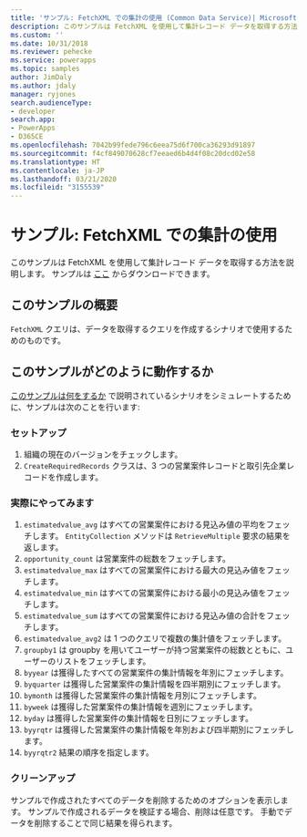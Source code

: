 ```yaml
---
title: 'サンプル: FetchXML での集計の使用 (Common Data Service)| Microsoft Docs'
description: このサンプルは FetchXML を使用して集計レコード データを取得する方法を説明します。
ms.custom: ''
ms.date: 10/31/2018
ms.reviewer: pehecke
ms.service: powerapps
ms.topic: samples
author: JimDaly
ms.author: jdaly
manager: ryjones
search.audienceType:
- developer
search.app:
- PowerApps
- D365CE
ms.openlocfilehash: 7042b99fede796c6eea75d6f700ca36293d91897
ms.sourcegitcommit: f4cf849070628cf7eeaed6b4d4f08c20dcd02e58
ms.translationtype: HT
ms.contentlocale: ja-JP
ms.lasthandoff: 03/21/2020
ms.locfileid: "3155539"
---
```

# <a name="sample-use-aggregation-in-fetchxml"></a>サンプル: FetchXML での集計の使用

<!-- https://docs.microsoft.com/dynamics365/customer-engagement/developer/org-service/sample-use-aggregation-fetchxml -->

このサンプルは FetchXML を使用して集計レコード データを取得する方法を説明します。 サンプルは [ここ](https://github.com/microsoft/PowerApps-Samples/tree/master/cds/orgsvc/C%23/UseAggregationInFetchXML) からダウンロードできます。

## <a name="what-this-sample-does"></a>このサンプルの概要

`FetchXML` クエリは、データを取得するクエリを作成するシナリオで使用するためのものです。

## <a name="how-this-sample-works"></a>このサンプルがどのように動作するか

[このサンプルは何をするか](#what-this-sample-does) で説明されているシナリオをシミュレートするために、サンプルは次のことを行います:

### <a name="setup"></a>セットアップ

1. 組織の現在のバージョンをチェックします。
1. `CreateRequiredRecords` クラスは、3 つの営業案件レコードと取引先企業レコードを作成します。

### <a name="demonstrate"></a>実際にやってみます

1. `estimatedvalue_avg` はすべての営業案件における見込み値の平均をフェッチします。 `EntityCollection` メソッドは `RetrieveMultiple` 要求の結果を返します。
1. `opportunity_count` は営業案件の総数をフェッチします。
1. `estimatedvalue_max` はすべての営業案件における最大の見込み値をフェッチします。
1. `estimatedvalue_min` はすべての営業案件における最小の見込み値をフェッチします。
1. `estimatedvalue_sum` はすべての営業案件における見込み値の合計をフェッチします。
1. `estimatedvalue_avg2` は 1 つのクエリで複数の集計値をフェッチします。
1. `groupby1` は groupby を用いてユーザーが持つ営業案件の総数とともに、ユーザーのリストをフェッチします。
1. `byyear` は獲得したすべての営業案件の集計情報を年別にフェッチします。
1. `byquarter` は獲得した営業案件の集計情報を四半期別にフェッチします。
1. `bymonth` は獲得した営業案件の集計情報を月別にフェッチします。
1. `byweek` は獲得した営業案件の集計情報を週別にフェッチします。
1. `byday` は獲得した営業案件の集計情報を日別にフェッチします。
1. `byyrqtr` は獲得した営業案件の集計情報を年別および四半期別にフェッチします。
1. `byyrqtr2` 結果の順序を指定します。 


### <a name="clean-up"></a>クリーンアップ

サンプルで作成されたすべてのデータを削除するためのオプションを表示します。 サンプルで作成されるデータを検証する場合、削除は任意です。 手動でデータを削除することで同じ結果を得られます。
